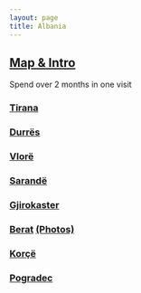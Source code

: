 ```yaml
---
layout: page
title: Albania
---
```


## [Map & Intro](https://goo.gl/maps/tAYmccrGo7cJNzF96)

Spend over 2 months in one visit

### [Tirana](https://goo.gl/maps/b2eF1uHY6ZZB5UXV9) 

### [Durrës](https://goo.gl/maps/uLxQboip7WKTD3fS8) 

### [Vlorë](https://goo.gl/maps/zTpawxZAXspZ6JkG9) 

### [Sarandë](https://goo.gl/maps/hxTpZnjHqKp3DvGCA) 

### [Gjirokaster](https://goo.gl/maps/Y4cJe4TiNn8tCatv7)

### [Berat](https://goo.gl/maps/UKE94dziRmLy8ZBs5) [(Photos)](https://photos.app.goo.gl/qiekvEEvxCQgHSFk9)

### [Korçë](https://goo.gl/maps/hvMEFeWPQquBJCtq8) 

### [Pogradec](https://goo.gl/maps/mq3WNyWXfau9BpVo7)

